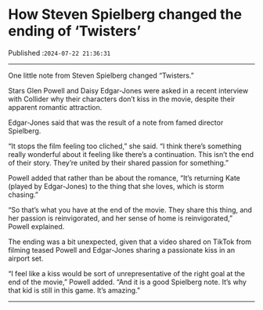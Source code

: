 # How Steven Spielberg changed the ending of ‘Twisters’

Published :`2024-07-22 21:36:31`

---

One little note from Steven Spielberg changed “Twisters.”

Stars Glen Powell and Daisy Edgar-Jones were asked in a recent interview with Collider why their characters don’t kiss in the movie, despite their apparent romantic attraction.

Edgar-Jones said that was the result of a note from famed director Spielberg.

“It stops the film feeling too cliched,” she said. “I think there’s something really wonderful about it feeling like there’s a continuation. This isn’t the end of their story. They’re united by their shared passion for something.”

Powell added that rather than be about the romance, “It’s returning Kate (played by Edgar-Jones) to the thing that she loves, which is storm chasing.”

“So that’s what you have at the end of the movie. They share this thing, and her passion is reinvigorated, and her sense of home is reinvigorated,” Powell explained.

The ending was a bit unexpected, given that a video shared on TikTok from filming teased Powell and Edgar-Jones sharing a passionate kiss in an airport set.

“I feel like a kiss would be sort of unrepresentative of the right goal at the end of the movie,” Powell added. “And it is a good Spielberg note. It’s why that kid is still in this game. It’s amazing.”

---

